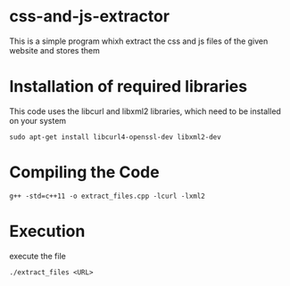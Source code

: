 # css-and-js-extractor
This is a simple program whixh extract the css and js files of the given website and stores them

# Installation of required libraries
This code uses the libcurl and libxml2 libraries, which need to be installed on your system

    sudo apt-get install libcurl4-openssl-dev libxml2-dev

# Compiling the Code

    g++ -std=c++11 -o extract_files.cpp -lcurl -lxml2

# Execution
execute the file

    ./extract_files <URL>
